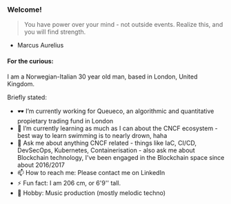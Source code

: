 ### Welcome!

> You have power over your mind - not outside events. Realize this, and you will find strength.
- Marcus Aurelius

#### For the curious:

I am a Norwegian-Italian 30 year old man, based in London, United Kingdom. 

Briefly stated:
- :dark_sunglasses: I’m currently working for Queueco, an algorithmic and quantitative propietary trading fund in London
- 🌱 I’m currently learning as much as I can about the CNCF ecosystem - best way to learn swimming is to nearly drown, haha
- 💬 Ask me about anything CNCF related - things like IaC, CI/CD, DevSecOps, Kubernetes, Containerisation - also ask me about Blockchain technology, I've been engaged in the Blockchain space since about 2016/2017
- 📫 How to reach me: Please contact me on LinkedIn
- ⚡ Fun fact: I am 206 cm, or 6'9'' tall.
- :musical_keyboard: Hobby: Music production (mostly melodic techno)
